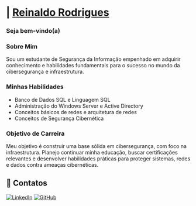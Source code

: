 # | [Reinaldo Rodrigues](https://www.dio.me/users/isaqueereinaldo)

### Seja bem-vindo(a)

### Sobre Mim

Sou um estudante de Segurança da Informação empenhado em adquirir conhecimento e habilidades fundamentais para o sucesso no mundo da cibersegurança e infraestrutura.

### Minhas Habilidades

- Banco de Dados SQL e Linguagem SQL
- Administração do Windows Server e Active Directory
- Conceitos básicos de redes e arquitetura de redes
- Conceitos de Segurança Cibernética

### Objetivo de Carreira

Meu objetivo é construir uma base sólida em cibersegurança, com foco na infraestrutura. Planejo continuar minha educação, buscar certificações relevantes e desenvolver habilidades práticas para proteger sistemas, redes e dados contra ameaças cibernéticas.


## 🔗 Contatos

[![LinkedIn](https://img.shields.io/badge/LinkedIn-000?style=for-the-badge&logo=linkedin&logoColor=0E76A8)](https://www.linkedin.com/in/reinaldo-rodrigues-59b083248/)
[![GitHub](https://img.shields.io/badge/GitHub-000?style=for-the-badge&logo=github)](https://github.com/reinaldorodri)
